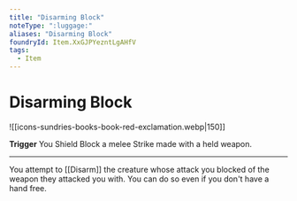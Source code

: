 ```yaml
---
title: "Disarming Block"
noteType: ":luggage:"
aliases: "Disarming Block"
foundryId: Item.XxGJPYezntLgAHfV
tags:
  - Item
---
```


# Disarming Block
![[icons-sundries-books-book-red-exclamation.webp|150]]

**Trigger** You Shield Block a melee Strike made with a held weapon.

* * *

You attempt to [[Disarm]] the creature whose attack you blocked of the weapon they attacked you with. You can do so even if you don't have a hand free.
